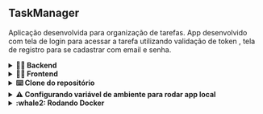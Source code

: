 ## TaskManager

Aplicação desenvolvida para organização de tarefas. App desenvolvido com tela de login para acessar a tarefa utilizando validação de token , tela de registro para se cadastrar com email e senha.

<details>
  <summary>
    <strong> 👩‍💻 Backend </strong>
  </summary><br>

  - Construição de uma _API Node Express_ utilizando o _Typescript_

  - Aplicação de arquitetura _MSC_ (Camada de Controller e Service)

  - Utilização do bando de dados **Postgres** com ORM **Prisma**

  - Criação de endpoints no padrão _REST_

  - Validação dos dados com token utilizando _JWT_

  > `Backend:` [Clique aqui]()
  > `Frontend:` [Clique aqui]()


</details>

<details>
  <summary>
    <strong> 👩‍💻 Frontend </strong>
  </summary><br>

  - Aplicação desenvolvida utilizando _React_ 

  - Requisição api com a biblioteca _Axios_ 

  - Estilização usando a lib _Styled-Components_

</details>

<details>
  <summary>
    <strong> ⌨️ Clone do repositório </strong>
  </summary><br>
  
  1. Clone o repositório
    - `git clone git@github.com:Adriana-coderstar/taskManager.git`

  2. Instale as dependências backend
    - `cd backend`
    - `npm install`

    - Configurar o Prisma:
    - `npx prisma generate` 
    - `npx prisma migrate dev` 

    - Rodar aplicação:
    - `npm run dev`
    
  3. Instale as dependências frontend
    - `cd frontend`
    - `npm install`
    
 </details>

 <details>
  <summary>
    <strong> ⚠ Configurando variável de ambiente para rodar app local </strong>
  </summary><br>
  
 - Modificar o arquivo `env.example` para `.env`
 
 - Alterar DATABASE_URL="postgres://`USER:PASSWORD`@`HOST`:`PORT`/`NAME_DATABASE`"
 </details>
 

  <details>
  <summary>
    <strong> :whale2: Rodando Docker </strong>
  </summary><br>
  
 - No terminal utilizar o comando `docker-compose up -d`
  </details>

